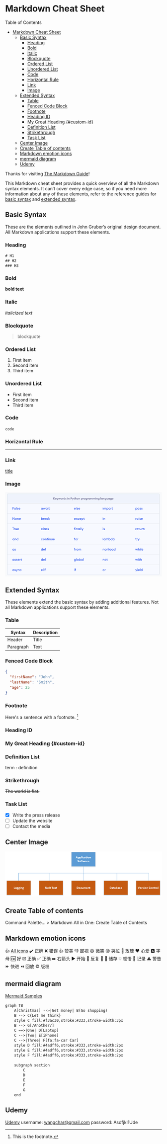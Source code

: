 # Markdown Cheat Sheet

Table of Contents
- [Markdown Cheat Sheet](#markdown-cheat-sheet)
  - [Basic Syntax](#basic-syntax)
    - [Heading](#heading)
    - [Bold](#bold)
    - [Italic](#italic)
    - [Blockquote](#blockquote)
    - [Ordered List](#ordered-list)
    - [Unordered List](#unordered-list)
    - [Code](#code)
    - [Horizontal Rule](#horizontal-rule)
    - [Link](#link)
    - [Image](#image)
  - [Extended Syntax](#extended-syntax)
    - [Table](#table)
    - [Fenced Code Block](#fenced-code-block)
    - [Footnote](#footnote)
    - [Heading ID](#heading-id)
    - [My Great Heading {#custom-id}](#my-great-heading-custom-id)
    - [Definition List](#definition-list)
    - [Strikethrough](#strikethrough)
    - [Task List](#task-list)
  - [Center Image](#center-image)
  - [Create Table of contents](#create-table-of-contents)
  - [Markdown emotion icons](#markdown-emotion-icons)
  - [mermaid diagram](#mermaid-diagram)
  - [Udemy](#udemy)


Thanks for visiting [The Markdown Guide](https://www.markdownguide.org)!

This Markdown cheat sheet provides a quick overview of all the Markdown syntax elements. It can’t cover every edge case, so if you need more information about any of these elements, refer to the reference guides for [basic syntax](https://www.markdownguide.org/basic-syntax) and [extended syntax](https://www.markdownguide.org/extended-syntax).

## Basic Syntax

These are the elements outlined in John Gruber’s original design document. All Markdown applications support these elements.

### Heading
```
# H1
## H2
### H3
```
### Bold

**bold text**

### Italic

*italicized text*

### Blockquote

> blockquote

### Ordered List

1. First item
2. Second item
3. Third item

### Unordered List

- First item
- Second item
- Third item

### Code

`code`

### Horizontal Rule

---

### Link

[title](https://www.example.com)

### Image

![alt text](./images/python-keywords.png)

## Extended Syntax

These elements extend the basic syntax by adding additional features. Not all Markdown applications support these elements.

### Table

| Syntax    | Description |
| --------- | ----------- |
| Header    | Title       |
| Paragraph | Text        |

### Fenced Code Block

```json
{
  "firstName": "John",
  "lastName": "Smith",
  "age": 25
}
```

### Footnote

Here's a sentence with a footnote. [^1]

[^1]: This is the footnote.

### Heading ID

### My Great Heading {#custom-id}

### Definition List

term
: definition

### Strikethrough

~~The world is flat.~~

### Task List

- [x] Write the press release
- [ ] Update the website
- [ ] Contact the media

## Center Image

<center><img src="images/application.png"/></center>

## Create Table of contents

Command Palette... > Markdown All in One: Create Table of Contents

## Markdown emotion icons
:+1: [All icons](https://www.webfx.com/tools/emoji-cheat-sheet/)
:heavy_check_mark: 正确
:x: 错误
:+1: 赞美
:-1: 鄙视
:smile: 微笑
:cry: 哭泣
:rose: 玫瑰
:heart: 心爱
:a: 字母
:ok: 好
:ballot_box_with_check: 正确
:white_check_mark: 正确
:arrow_right: 右箭头
:arrow_forward: 开始
:repeat: 反复
:pushpin:
:floppy_disk: 储存
:bulb: 顿悟
:memo: 记录
:warning: 警告
:fast_forward: 快进
:rewind: 回放
:copyright: 版权

## mermaid diagram
[Mermaid Samples](mermaid.md)
```mermaid
graph TB
    A[Christmas] -->|Get money| B(Go shopping)
    B --> C{Let me think}
    style C fill:#f3ac30,stroke:#333,stroke-width:3px
    B --> G[/Another/]
    C ==>|One| D[Laptop]
    C -->|Two| E[iPhone]
    C -->|Three| F[fa:fa-car Car]
    style D fill:#4adff6,stroke:#333,stroke-width:2px
    style E fill:#4adff6,stroke:#333,stroke-width:2px
    style F fill:#4adff6,stroke:#333,stroke-width:2px

    subgraph section
        C
        D
        E
        F
        G
    end
```
## Udemy
[Udemy](https://www.udemy.com/)
username: wangchar@gmail.com
password: Asdfjkl1Ude